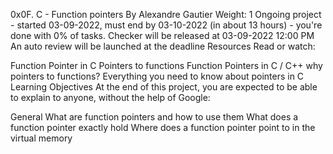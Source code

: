 0x0F. C - Function pointers
 By Alexandre Gautier
 Weight: 1
 Ongoing project - started 03-09-2022, must end by 03-10-2022 (in about 13 hours) - you're done with 0% of tasks.
 Checker will be released at 03-09-2022 12:00 PM
 An auto review will be launched at the deadline
Resources
Read or watch:

Function Pointer in C
Pointers to functions
Function Pointers in C / C++
why pointers to functions?
Everything you need to know about pointers in C
Learning Objectives
At the end of this project, you are expected to be able to explain to anyone, without the help of Google:

General
What are function pointers and how to use them
What does a function pointer exactly hold
Where does a function pointer point to in the virtual memory
